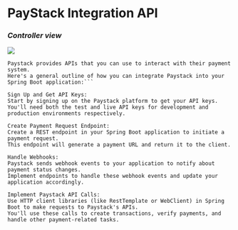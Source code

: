 # PayStack Integration API

### ___Controller view___
<img src="https://github.com/Innocentsax/PayStack_Integration_API/blob/main/Controller.png">


```Integrating the Paystack payment gateway with a Spring Boot application involves a few steps. 
Paystack provides APIs that you can use to interact with their payment system. 
Here's a general outline of how you can integrate Paystack into your Spring Boot application:```

Sign Up and Get API Keys:
Start by signing up on the Paystack platform to get your API keys. 
You'll need both the test and live API keys for development and production environments respectively.

Create Payment Request Endpoint:
Create a REST endpoint in your Spring Boot application to initiate a payment request. 
This endpoint will generate a payment URL and return it to the client.

Handle Webhooks:
Paystack sends webhook events to your application to notify about payment status changes. 
Implement endpoints to handle these webhook events and update your application accordingly.

Implement Paystack API Calls:
Use HTTP client libraries (like RestTemplate or WebClient) in Spring Boot to make requests to Paystack's APIs. 
You'll use these calls to create transactions, verify payments, and handle other payment-related tasks.
